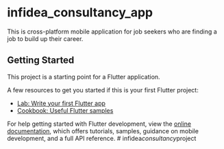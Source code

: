 # infidea_consultancy_app

This is cross-platform mobile application for job seekers who are finding a job to build up their career.

## Getting Started

This project is a starting point for a Flutter application.

A few resources to get you started if this is your first Flutter project:

- [Lab: Write your first Flutter app](https://docs.flutter.dev/get-started/codelab)
- [Cookbook: Useful Flutter samples](https://docs.flutter.dev/cookbook)

For help getting started with Flutter development, view the
[online documentation](https://docs.flutter.dev/), which offers tutorials,
samples, guidance on mobile development, and a full API reference.
#   i n f i d e a _ c o n s u l t a n c y _ p r o j e c t  
 